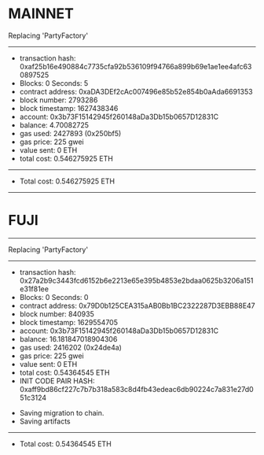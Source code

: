 # MAINNET

Replacing 'PartyFactory'

---

- transaction hash: 0xaf25b16e490884c7735cfa92b536109f94766a899b69e1ae1ee4afc630897525
- Blocks: 0 Seconds: 5
- contract address: 0xaDA3DEf2cAc007496e85b52e854b0aAda6691353
- block number: 2793286
- block timestamp: 1627438346
- account: 0x3b73F15142945f260148aDa3Db15b0657D12831C
- balance: 4.70082725
- gas used: 2427893 (0x250bf5)
- gas price: 225 gwei
- value sent: 0 ETH
- total cost: 0.546275925 ETH

---

- Total cost: 0.546275925 ETH

---

# FUJI

---

Replacing 'PartyFactory'

---

- transaction hash: 0x27a2b9c3443fcd6152b6e2213e65e395b4853e2bdaa0625b3206a151e31f81ee
- Blocks: 0 Seconds: 0
- contract address: 0x79D0b125CEA315aAB0Bb1BC2322287D3EBB88E47
- block number: 840935
- block timestamp: 1629554705
- account: 0x3b73F15142945f260148aDa3Db15b0657D12831C
- balance: 16.181847018904306
- gas used: 2416202 (0x24de4a)
- gas price: 225 gwei
- value sent: 0 ETH
- total cost: 0.54364545 ETH
- INIT CODE PAIR HASH: 0xaff9bd86cf227c7b7b318a583c8d4fb43edeac6db90224c7a831e27d051c3124

* Saving migration to chain.
* Saving artifacts

---

- Total cost: 0.54364545 ETH
